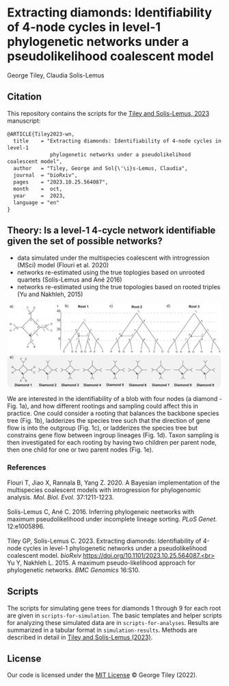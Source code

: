 # Extracting diamonds: Identifiability of 4-node cycles in level-1 phylogenetic networks under a pseudolikelihood coalescent model

George Tiley, Claudia Solis-Lemus

## Citation

This repository contains the scripts for the [Tiley and Solis-Lemus, 2023](https://www.biorxiv.org/content/10.1101/2023.10.25.564087v1) manuscript:

```
@ARTICLE{Tiley2023-wn,
  title    = "Extracting diamonds: Identifiability of 4-node cycles in level-1
              phylogenetic networks under a pseudolikelihood coalescent model",
  author   = "Tiley, George and Sol{\'\i}s-Lemus, Claudia",
  journal  = "bioRxiv",
  pages    = "2023.10.25.564087",
  month    =  oct,
  year     =  2023,
  language = "en"
}
```

## Theory: Is a level-1 4-cycle network identifiable given the set of possible networks?
* data simulated under the multispecies coalescent with introgression (MSci) model (Flouri et al. 2020)
* networks re-estimated using the true toplogies based on unrooted quartets (Solís-Lemus and Ané 2016)
* networks re-estimated using the true topologies based on rooted triples (Yu and Nakhleh, 2015)

![Networks Used for Simulations - Fig. 1 from Tiley and Solís-Lemus 2023](./images/simulationTrees.png)

We are interested in the identifiability of a blob with four nodes (a diamond - Fig. 1a), and how different rootings and sampling could affect this in practice. One could consider a rooting that balances the backbone species tree (Fig. 1b), ladderizes the species tree such that the direction of gene flow is into the outgroup (Fig. 1c), or ladderizes the species tree but constrains gene flow between ingroup lineages (Fig. 1d). Taxon sampling is then investigated for each rooting by having two children per parent node, then one child for one or two parent nodes (Fig. 1e).


### References
Flouri T, Jiao X, Rannala B, Yang Z. 2020. A Bayesian implementation of the multispecies coalescent models with introgression for phylogenomic analysis. *Mol. Biol. Evol.* 37:1211-1223.<br>
<br>
Solís-Lemus C, Ané C. 2016. Inferring phylogeneic neetworks with maximum pseudolikelihood under incomplete lineage sorting. *PLoS Genet.* 12:e1005896.<br>
<br>
Tiley GP, Solís-Lemus C. 2023. Extracting diamonds: Identifiability of 4-node cycles in level-1 phylogenetic networks under a pseudolikelihood coalescent model. *bioRxiv* https://doi.org/10.1101/2023.10.25.564087.<br>
<br>
Yu Y, Nakhleh L. 2015. A maximum pseudo-likelihood approach for phylogenetic networks. *BMC Genomics* 16:S10.<br>

## Scripts

The scripts for simulating gene trees for diamonds 1 through 9 for each root are given in `scripts-for-simulation`. The basic templates and helper scripts for analyzing these simulated data are in `scripts-for-analyses`. Results are summarized in a tabular format in `simulation-results`. Methods are described in detail in [Tiley and Solís-Lemus (2023)]((https://www.biorxiv.org/content/10.1101/2023.10.25.564087v1)).

## License

Our code is licensed under the
[MIT License](https://github.com/solislemuslab/dna-nn-theory/blob/master/LICENSE) &copy; George Tiley (2022).

